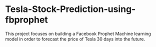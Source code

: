# Tesla-Stock-Prediction-using-fbprophet
This project focuses on building a Facebook Prophet Machine learning model in order to forecast the price of Tesla 30 days into the future.
